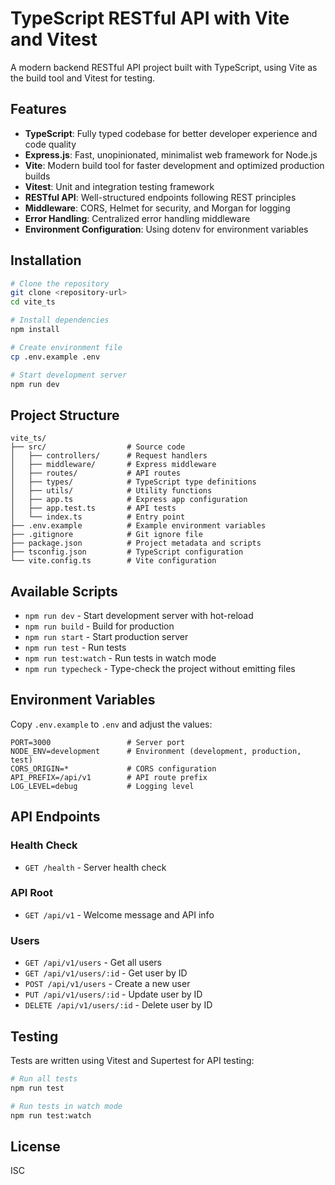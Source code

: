 # TypeScript RESTful API with Vite and Vitest

A modern backend RESTful API project built with TypeScript, using Vite as the build tool and Vitest for testing.

## Features

- **TypeScript**: Fully typed codebase for better developer experience and code quality
- **Express.js**: Fast, unopinionated, minimalist web framework for Node.js
- **Vite**: Modern build tool for faster development and optimized production builds
- **Vitest**: Unit and integration testing framework
- **RESTful API**: Well-structured endpoints following REST principles
- **Middleware**: CORS, Helmet for security, and Morgan for logging
- **Error Handling**: Centralized error handling middleware
- **Environment Configuration**: Using dotenv for environment variables

## Installation

```bash
# Clone the repository
git clone <repository-url>
cd vite_ts

# Install dependencies
npm install

# Create environment file
cp .env.example .env

# Start development server
npm run dev
```

## Project Structure

```
vite_ts/
├── src/                  # Source code
│   ├── controllers/      # Request handlers
│   ├── middleware/       # Express middleware
│   ├── routes/           # API routes
│   ├── types/            # TypeScript type definitions
│   ├── utils/            # Utility functions
│   ├── app.ts            # Express app configuration
│   ├── app.test.ts       # API tests
│   └── index.ts          # Entry point
├── .env.example          # Example environment variables
├── .gitignore            # Git ignore file
├── package.json          # Project metadata and scripts
├── tsconfig.json         # TypeScript configuration
└── vite.config.ts        # Vite configuration
```

## Available Scripts

- `npm run dev` - Start development server with hot-reload
- `npm run build` - Build for production
- `npm run start` - Start production server
- `npm run test` - Run tests
- `npm run test:watch` - Run tests in watch mode
- `npm run typecheck` - Type-check the project without emitting files

## Environment Variables

Copy `.env.example` to `.env` and adjust the values:

```
PORT=3000                 # Server port
NODE_ENV=development      # Environment (development, production, test)
CORS_ORIGIN=*             # CORS configuration
API_PREFIX=/api/v1        # API route prefix
LOG_LEVEL=debug           # Logging level
```

## API Endpoints

### Health Check
- `GET /health` - Server health check

### API Root
- `GET /api/v1` - Welcome message and API info

### Users
- `GET /api/v1/users` - Get all users
- `GET /api/v1/users/:id` - Get user by ID
- `POST /api/v1/users` - Create a new user
- `PUT /api/v1/users/:id` - Update user by ID
- `DELETE /api/v1/users/:id` - Delete user by ID

## Testing

Tests are written using Vitest and Supertest for API testing:

```bash
# Run all tests
npm run test

# Run tests in watch mode
npm run test:watch
```

## License

ISC

